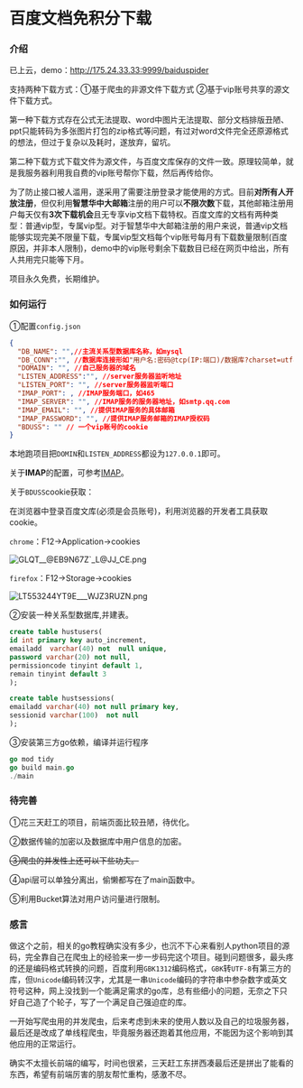 # 百度文档免积分下载
### 介绍

已上云，demo：http://175.24.33.33:9999/baiduspider

支持两种下载方式：①基于爬虫的非源文件下载方式 	②基于vip账号共享的源文件下载方式。

第一种下载方式存在公式无法提取、word中图片无法提取、部分文档排版丑陋、ppt只能转码为多张图片打包的zip格式等问题，有过对word文件完全还原源格式的想法，但过于复杂以及耗时，遂放弃，留坑。

第二种下载方式下载文件为源文件，与百度文库保存的文件一致。原理较简单，就是我服务器利用我自费的vip账号帮你下载，然后再传给你。

为了防止接口被人滥用，遂采用了需要注册登录才能使用的方式。目前**对所有人开放注册**，但仅利用**智慧华中大邮箱**注册的用户可以**不限次数**下载，其他邮箱注册用户每天仅有**3次下载机会**且无专享vip文档下载特权。百度文库的文档有两种类型：普通vip型，专属vip型。对于智慧华中大邮箱注册的用户来说，普通vip文档能够实现完美不限量下载，专属vip型文档每个vip账号每月有下载数量限制(百度原因，并非本人限制)，demo中的vip账号剩余下载数目已经在网页中给出，所有人共用完只能等下月。

项目永久免费，长期维护。

### 如何运行

①配置`config.json`

```json
{
  "DB_NAME": "",//主流关系型数据库名称，如mysql
  "DB_CONN":"", //数据库连接形如"用户名:密码@tcp(IP:端口)/数据库?charset=utf8"
  "DOMAIN": "",	//自己服务器的域名
  "LISTEN_ADDRESS":"", //server服务器监听地址
  "LISTEN_PORT": "", //server服务器监听端口
  "IMAP_PORT": , //IMAP服务端口，如465
  "IMAP_SERVER": "", //IMAP服务的服务器地址，如smtp.qq.com
  "IMAP_EMAIL": "", //提供IMAP服务的具体邮箱
  "IMAP_PASSWORD": "", //提供IMAP服务邮箱的IMAP授权码
  "BDUSS": "" // 一个vip账号的cookie
}
```

本地跑项目把`DOMIN`和`LISTEN_ADDRESS`都设为`127.0.0.1`即可。

关于**IMAP**的配置，可参考[IMAP](https://service.mail.qq.com/cgi-bin/help?subtype=1&id=28&no=331)。

关于`BDUSS`cookie获取：

在浏览器中登录百度文库(必须是会员账号)，利用浏览器的开发者工具获取cookie。

`chrome`：F12->Application->cookies

![GLQT__@EB9N67Z`_L@JJ_CE.png](https://i.loli.net/2020/05/13/WHwFa4kmsvlzLgN.png)

`firefox`：F12->Storage->cookies

![LT553244YT9E___WJZ3RUZN.png](https://i.loli.net/2020/05/13/gncU7tZIm1dhEzx.png)

②安装一种关系型数据库,并建表。

```sql
create table hustusers(	
id int primary key auto_increment,
emailadd  varchar(40) not  null unique,
password varchar(20) not null,
permissioncode tinyint default 1,
remain tinyint default 3
);

create table hustsessions(
emailadd varchar(40) not null primary key,
sessionid varchar(100)  not null 
);
```

③安装第三方go依赖，编译并运行程序

```go
go mod tidy
go build main.go
./main
```

### 待完善

①花三天赶工的项目，前端页面比较丑陋，待优化。

②数据传输的加密以及数据库中用户信息的加密。

~~③爬虫的并发性上还可以下些功夫。~~

④api层可以单独分离出，偷懒都写在了main函数中。

⑤利用Bucket算法对用户访问量进行限制。

### 感言

做这个之前，相关的go教程确实没有多少，也沉不下心来看别人python项目的源码，完全靠自己在爬虫上的经验来一步一步码完这个项目。碰到问题很多，最头疼的还是编码格式转换的问题，百度利用`GBK1312`编码格式，`GBK`转`UTF-8`有第三方的库，但`Unicode`编码转汉字，尤其是一串`Unicode`编码的字符串中参杂数字或英文符号这种，网上没找到一个能满足需求的go库，总有些细小的问题，无奈之下只好自己造了个轮子，写了一个满足自己强迫症的库。

一开始写爬虫用的并发爬虫，后来考虑到未来的使用人数以及自己的垃圾服务器，最后还是改成了单线程爬虫，毕竟服务器还跑着其他应用，不能因为这个影响到其他应用的正常运行。

确实不太擅长前端的编写，时间也很紧，三天赶工东拼西凑最后还是拼出了能看的东西，希望有前端厉害的朋友帮忙重构，感激不尽。









